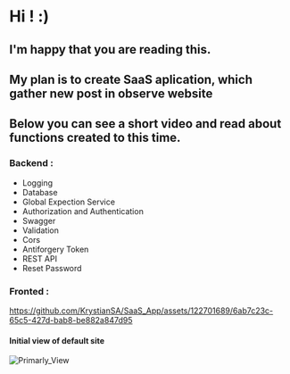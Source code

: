<H1>Hi ! :)</H1>
<H2>I'm happy that you are reading this.</H2>
<H2>My plan is to create SaaS aplication, which gather new post in observe website</H2>
<H2>Below you can see a short video and read about functions created to this time.</H2>
<H3>Backend : </H3>
<ul>
  <li>Logging</li>
  <li>Database</li>
  <li>Global Expection Service</li>
  <li>Authorization and Authentication</li>
  <li>Swagger</li>
  <li>Validation</li>
  <li>Cors</li>
  <li>Antiforgery Token</li>
  <li>REST API</li>
  <li>Reset Password</li>
</ul>
<H3>Fronted : </H3>

  https://github.com/KrystianSA/SaaS_App/assets/122701689/6ab7c23c-65c5-427d-bab8-be882a847d95

<H4>Initial view of default site</H4>

![Primarly_View](https://github.com/KrystianSA/SaaS_App/assets/122701689/66e78607-eecd-4c8f-a059-792d729d26c5)

